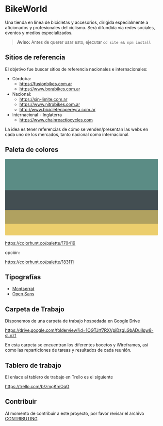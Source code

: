 BikeWorld
=========

Una tienda en línea de bicicletas y accesorios, dirigida especialmente a
aficionados y profesionales del ciclismo. Será difundida vía redes sociales,
eventos y medios especializados.

> **Aviso:** Antes de querer usar esto, ejecutar `cd site && npm install`

Sitios de referencia
--------------------

El objetivo fue buscar sitios de referencia nacionales e internacionales:

- Córdoba:
  - https://fusionbikes.com.ar
  - https://www.borabikes.com.ar
- Nacional: 
  - https://sin-limite.com.ar
  - https://www.nitrobikes.com.ar
  - http://www.bicicleteriapereyra.com.ar
- Internacional - Inglaterra
  - https://www.chainreactiocycles.com

La idea es tener referencias de cómo se venden/presentan las webs en cada uno
de los mercados, tanto nacional como internacional.

Paleta de colores
-----------------

![](palette.png)

https://colorhunt.co/palette/170419

opción:

https://colorhunt.co/palette/183111

Tipografías
-----------

- [Montserrat](https://fonts.google.com/specimen/Montserrat)
- [Open Sans](https://fonts.google.com/specimen/Open+Sans)

Carpeta de Trabajo
------------------

Disponemos de una carpeta de trabajo hospedada en Google Drive

https://drive.google.com/folderview?id=1OGTJrf7RXVpiDzgLGbADuiIgw8-sLnz1

En esta carpeta se encuentran los diferentes bocetos y Wireframes, así como
las reparticiones de tareas y resultados de cada reunión.

Tablero de trabajo
------------------

El enlace al tablero de trabajo en Trello es el siguiente

https://trello.com/b/zmgKmOqG

Contribuir
----------

Al momento de contribuir a este proyecto, por favor revisar el archivo
[CONTRIBUTING](CONTRIBUTING.md).
